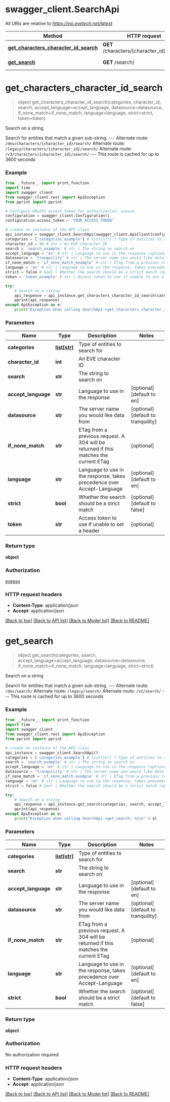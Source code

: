 # swagger_client.SearchApi

All URIs are relative to *https://esi.evetech.net/latest*

Method | HTTP request | Description
------------- | ------------- | -------------
[**get_characters_character_id_search**](SearchApi.md#get_characters_character_id_search) | **GET** /characters/{character_id}/search/ | Search on a string
[**get_search**](SearchApi.md#get_search) | **GET** /search/ | Search on a string


# **get_characters_character_id_search**
> object get_characters_character_id_search(categories, character_id, search, accept_language=accept_language, datasource=datasource, if_none_match=if_none_match, language=language, strict=strict, token=token)

Search on a string

Search for entities that match a given sub-string.  --- Alternate route: `/dev/characters/{character_id}/search/`  Alternate route: `/legacy/characters/{character_id}/search/`  Alternate route: `/v3/characters/{character_id}/search/`  --- This route is cached for up to 3600 seconds

### Example
```python
from __future__ import print_function
import time
import swagger_client
from swagger_client.rest import ApiException
from pprint import pprint

# Configure OAuth2 access token for authorization: evesso
configuration = swagger_client.Configuration()
configuration.access_token = 'YOUR_ACCESS_TOKEN'

# create an instance of the API class
api_instance = swagger_client.SearchApi(swagger_client.ApiClient(configuration))
categories = ['categories_example'] # list[str] | Type of entities to search for
character_id = 56 # int | An EVE character ID
search = 'search_example' # str | The string to search on
accept_language = 'en' # str | Language to use in the response (optional) (default to en)
datasource = 'tranquility' # str | The server name you would like data from (optional) (default to tranquility)
if_none_match = 'if_none_match_example' # str | ETag from a previous request. A 304 will be returned if this matches the current ETag (optional)
language = 'en' # str | Language to use in the response, takes precedence over Accept-Language (optional) (default to en)
strict = false # bool | Whether the search should be a strict match (optional) (default to false)
token = 'token_example' # str | Access token to use if unable to set a header (optional)

try:
    # Search on a string
    api_response = api_instance.get_characters_character_id_search(categories, character_id, search, accept_language=accept_language, datasource=datasource, if_none_match=if_none_match, language=language, strict=strict, token=token)
    pprint(api_response)
except ApiException as e:
    print("Exception when calling SearchApi->get_characters_character_id_search: %s\n" % e)
```

### Parameters

Name | Type | Description  | Notes
------------- | ------------- | ------------- | -------------
 **categories** | [**list[str]**](str.md)| Type of entities to search for | 
 **character_id** | **int**| An EVE character ID | 
 **search** | **str**| The string to search on | 
 **accept_language** | **str**| Language to use in the response | [optional] [default to en]
 **datasource** | **str**| The server name you would like data from | [optional] [default to tranquility]
 **if_none_match** | **str**| ETag from a previous request. A 304 will be returned if this matches the current ETag | [optional] 
 **language** | **str**| Language to use in the response, takes precedence over Accept-Language | [optional] [default to en]
 **strict** | **bool**| Whether the search should be a strict match | [optional] [default to false]
 **token** | **str**| Access token to use if unable to set a header | [optional] 

### Return type

**object**

### Authorization

[evesso](../README.md#evesso)

### HTTP request headers

 - **Content-Type**: application/json
 - **Accept**: application/json

[[Back to top]](#) [[Back to API list]](../README.md#documentation-for-api-endpoints) [[Back to Model list]](../README.md#documentation-for-models) [[Back to README]](../README.md)

# **get_search**
> object get_search(categories, search, accept_language=accept_language, datasource=datasource, if_none_match=if_none_match, language=language, strict=strict)

Search on a string

Search for entities that match a given sub-string.  --- Alternate route: `/dev/search/`  Alternate route: `/legacy/search/`  Alternate route: `/v2/search/`  --- This route is cached for up to 3600 seconds

### Example
```python
from __future__ import print_function
import time
import swagger_client
from swagger_client.rest import ApiException
from pprint import pprint

# create an instance of the API class
api_instance = swagger_client.SearchApi()
categories = ['categories_example'] # list[str] | Type of entities to search for
search = 'search_example' # str | The string to search on
accept_language = 'en' # str | Language to use in the response (optional) (default to en)
datasource = 'tranquility' # str | The server name you would like data from (optional) (default to tranquility)
if_none_match = 'if_none_match_example' # str | ETag from a previous request. A 304 will be returned if this matches the current ETag (optional)
language = 'en' # str | Language to use in the response, takes precedence over Accept-Language (optional) (default to en)
strict = false # bool | Whether the search should be a strict match (optional) (default to false)

try:
    # Search on a string
    api_response = api_instance.get_search(categories, search, accept_language=accept_language, datasource=datasource, if_none_match=if_none_match, language=language, strict=strict)
    pprint(api_response)
except ApiException as e:
    print("Exception when calling SearchApi->get_search: %s\n" % e)
```

### Parameters

Name | Type | Description  | Notes
------------- | ------------- | ------------- | -------------
 **categories** | [**list[str]**](str.md)| Type of entities to search for | 
 **search** | **str**| The string to search on | 
 **accept_language** | **str**| Language to use in the response | [optional] [default to en]
 **datasource** | **str**| The server name you would like data from | [optional] [default to tranquility]
 **if_none_match** | **str**| ETag from a previous request. A 304 will be returned if this matches the current ETag | [optional] 
 **language** | **str**| Language to use in the response, takes precedence over Accept-Language | [optional] [default to en]
 **strict** | **bool**| Whether the search should be a strict match | [optional] [default to false]

### Return type

**object**

### Authorization

No authorization required

### HTTP request headers

 - **Content-Type**: application/json
 - **Accept**: application/json

[[Back to top]](#) [[Back to API list]](../README.md#documentation-for-api-endpoints) [[Back to Model list]](../README.md#documentation-for-models) [[Back to README]](../README.md)

